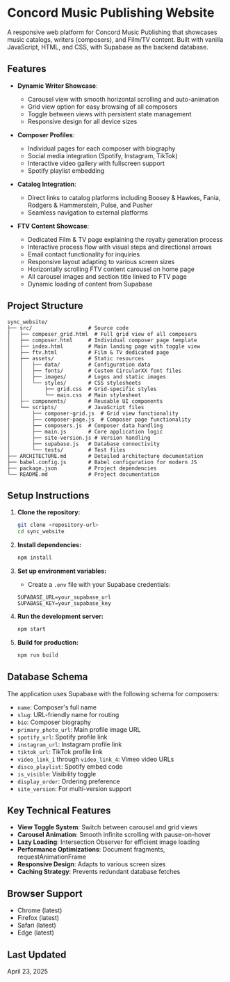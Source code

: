 # Concord Music Publishing Website

A responsive web platform for Concord Music Publishing that showcases music catalogs, writers (composers), and Film/TV content. Built with vanilla JavaScript, HTML, and CSS, with Supabase as the backend database.

## Features

- **Dynamic Writer Showcase**:
  - Carousel view with smooth horizontal scrolling and auto-animation
  - Grid view option for easy browsing of all composers
  - Toggle between views with persistent state management
  - Responsive design for all device sizes

- **Composer Profiles**:
  - Individual pages for each composer with biography
  - Social media integration (Spotify, Instagram, TikTok)
  - Interactive video gallery with fullscreen support
  - Spotify playlist embedding

- **Catalog Integration**:
  - Direct links to catalog platforms including Boosey & Hawkes, Fania, Rodgers & Hammerstein, Pulse, and Pusher
  - Seamless navigation to external platforms

- **FTV Content Showcase**:
  - Dedicated Film & TV page explaining the royalty generation process
  - Interactive process flow with visual steps and directional arrows
  - Email contact functionality for inquiries
  - Responsive layout adapting to various screen sizes
  - Horizontally scrolling FTV content carousel on home page
  - All carousel images and section title linked to FTV page
  - Dynamic loading of content from Supabase

## Project Structure

```
sync_website/
├── src/                  # Source code
│   ├── composer_grid.html  # Full grid view of all composers
│   ├── composer.html     # Individual composer page template
│   ├── index.html        # Main landing page with toggle view
│   ├── ftv.html          # Film & TV dedicated page
│   ├── assets/           # Static resources
│   │   ├── data/         # Configuration data
│   │   ├── fonts/        # Custom CircularXX font files
│   │   ├── images/       # Logos and static images
│   │   └── styles/       # CSS stylesheets
│   │       ├── grid.css  # Grid-specific styles
│   │       └── main.css  # Main stylesheet
│   ├── components/       # Reusable UI components
│   └── scripts/          # JavaScript files
│       ├── composer-grid.js  # Grid view functionality
│       ├── composer-page.js  # Composer page functionality
│       ├── composers.js  # Composer data handling
│       ├── main.js       # Core application logic
│       ├── site-version.js # Version handling
│       ├── supabase.js   # Database connectivity
│       └── tests/        # Test files
├── ARCHITECTURE.md       # Detailed architecture documentation
├── babel.config.js       # Babel configuration for modern JS
├── package.json          # Project dependencies
└── README.md             # Project documentation
```

## Setup Instructions

1. **Clone the repository:**
   ```bash
   git clone <repository-url>
   cd sync_website
   ```

2. **Install dependencies:**
   ```bash
   npm install
   ```

3. **Set up environment variables:**
   - Create a `.env` file with your Supabase credentials:
   ```
   SUPABASE_URL=your_supabase_url
   SUPABASE_KEY=your_supabase_key
   ```

4. **Run the development server:**
   ```bash
   npm start
   ```

5. **Build for production:**
   ```bash
   npm run build
   ```

## Database Schema

The application uses Supabase with the following schema for composers:

- `name`: Composer's full name
- `slug`: URL-friendly name for routing
- `bio`: Composer biography
- `primary_photo_url`: Main profile image URL
- `spotify_url`: Spotify profile link
- `instagram_url`: Instagram profile link
- `tiktok_url`: TikTok profile link
- `video_link_1` through `video_link_4`: Vimeo video URLs
- `disco_playlist`: Spotify embed code
- `is_visible`: Visibility toggle
- `display_order`: Ordering preference
- `site_version`: For multi-version support

## Key Technical Features

- **View Toggle System**: Switch between carousel and grid views
- **Carousel Animation**: Smooth infinite scrolling with pause-on-hover
- **Lazy Loading**: Intersection Observer for efficient image loading
- **Performance Optimizations**: Document fragments, requestAnimationFrame
- **Responsive Design**: Adapts to various screen sizes
- **Caching Strategy**: Prevents redundant database fetches

## Browser Support

- Chrome (latest)
- Firefox (latest)
- Safari (latest)
- Edge (latest)

## Last Updated

April 23, 2025